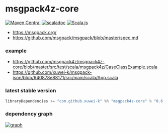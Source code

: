 # msgpack4z-core

[![Maven Central](https://maven-badges.herokuapp.com/maven-central/com.github.xuwei-k/msgpack4z-core_3/badge.svg)](https://maven-badges.herokuapp.com/maven-central/com.github.xuwei-k/msgpack4z-core_3)
[![scaladoc](https://javadoc.io/badge2/com.github.xuwei-k/msgpack4z-core_3/javadoc.svg)](https://javadoc.io/doc/com.github.xuwei-k/msgpack4z-core_3/latest/api/msgpack4z.html)
[![Scala.js](https://www.scala-js.org/assets/badges/scalajs-1.0.0.svg)](https://www.scala-js.org)

- <https://msgpack.org/>
- <https://github.com/msgpack/msgpack/blob/master/spec.md>


### example
- <https://github.com/msgpack4z/msgpack4z-core/blob/master/src/test/scala/msgpack4z/CaseClassExample.scala>
- <https://github.com/xuwei-k/msgpack-json/blob/640878e88171/src/main/scala/App.scala>

### latest stable version

```scala
libraryDependencies += "com.github.xuwei-k" %% "msgpack4z-core" % "0.6.1"
```

### dependency graph

[![graph](https://msgpack4z.github.io/graph.svg)](https://msgpack4z.github.io/graph.svg)
